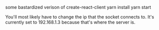 some bastardized verison of create-react-client
yarn install
yarn start

You'll most likely have to change the ip that the socket connects to. It's currently set to 192.168.1.3 because that's where the server is.